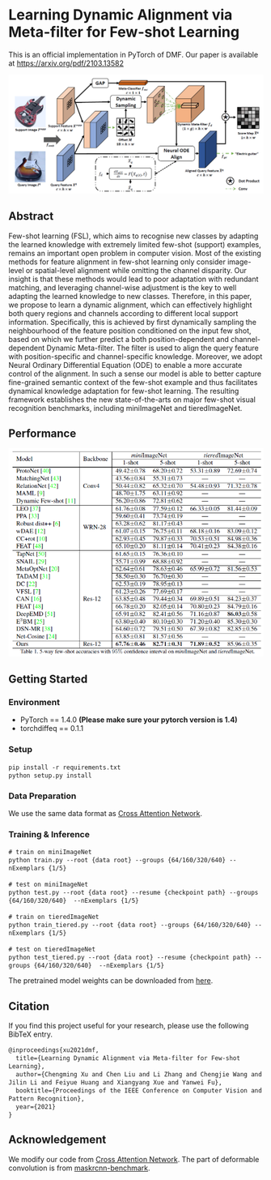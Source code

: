 # Learning Dynamic Alignment via Meta-filter for Few-shot Learning
This is an official implementation in PyTorch of DMF. Our paper is available at https://arxiv.org/pdf/2103.13582


![](figures/model.png)

## Abstract
Few-shot learning (FSL), which aims to recognise new classes by adapting the learned knowledge with extremely limited few-shot (support) examples, remains an important open problem in computer vision. Most of the existing methods for feature alignment in few-shot learning only consider image-level or spatial-level alignment while omitting the channel disparity. Our insight is that these methods would lead to poor adaptation with redundant matching, and leveraging channel-wise adjustment is the key to well adapting the learned knowledge to new classes. Therefore, in this paper, we propose to learn a dynamic alignment, which can effectively highlight both query regions and channels according to different local support information. Specifically, this is achieved by first dynamically sampling the neighbourhood of the feature position conditioned on the input few shot, based on which we further predict a both position-dependent and channel-dependent Dynamic Meta-filter. The filter is used to align the query feature with position-specific and channel-specific knowledge. Moreover, we adopt Neural Ordinary Differential Equation (ODE) to enable a more accurate control of the alignment. In such a sense our model is able to better capture fine-grained semantic context of the few-shot example and thus facilitates dynamical knowledge adaptation for few-shot learning.
The resulting framework establishes the new state-of-the-arts on major few-shot visual recognition benchmarks, including miniImageNet and tieredImageNet.

## Performance
![](figures/performance.png)

## Getting Started

### Environment
- PyTorch == 1.4.0 **(Please make sure your pytorch version is 1.4)**
- torchdiffeq == 0.1.1

### Setup
```shell script
pip install -r requirements.txt
python setup.py install
```
### Data Preparation
We use the same data format as [Cross Attention Network](https://github.com/blue-blue272/fewshot-CAN).

### Training & Inference
```shell script
# train on miniImageNet
python train.py --root {data root} --groups {64/160/320/640} --nExemplars {1/5}

# test on miniImageNet
python test.py --root {data root} --resume {checkpoint path} --groups {64/160/320/640}  --nExemplars {1/5}

# train on tieredImageNet
python train_tiered.py --root {data root} --groups {64/160/320/640} --nExemplars {1/5}

# test on tieredImageNet
python test_tiered.py --root {data root} --resume {checkpoint path} --groups {64/160/320/640}  --nExemplars {1/5}
```
The pretrained model weights can be downloaded from [here](https://drive.google.com/drive/folders/1kDVMxXOmR0xJgA2MirMF-PVRd_svA6MP?usp=sharing).

## Citation
If you find this project useful for your research, please use the following BibTeX entry.
```
@inproceedings{xu2021dmf,
  title={Learning Dynamic Alignment via Meta-filter for Few-shot Learning},
  author={Chengming Xu and Chen Liu and Li Zhang and Chengjie Wang and Jilin Li and Feiyue Huang and Xiangyang Xue and Yanwei Fu},
  booktitle={Proceedings of the IEEE Conference on Computer Vision and Pattern Recognition},
  year={2021}
}
```

## Acknowledgement
We modify our code from [Cross Attention Network](https://github.com/blue-blue272/fewshot-CAN). The part of deformable convolution is from [maskrcnn-benchmark](https://github.com/facebookresearch/maskrcnn-benchmark).